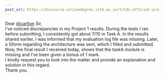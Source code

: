 ```yaml
---
post_url: https://discourse.onlinedegree.iitm.ac.in/t/tds-official-project1-discrepencies/171141/309
---
```

Dear [@carlton](/u/carlton) Sir,  
I’ve noticed discrepancies in my Project 1 results. During the tests I ran before submitting, I consistently got about 7/10 in Task A. In the results shared earlier, I was informed that my evaluation log file was missing. Later, a Gform regarding the architecture was sent, which I filled and submitted. Now, the final result I received today, shows that the taskA module is missing and I’ve been given a bonus of 1 mark.  
I kindly request you to look into the matter and provide an explanation and solution in this regard.  
Thank you.